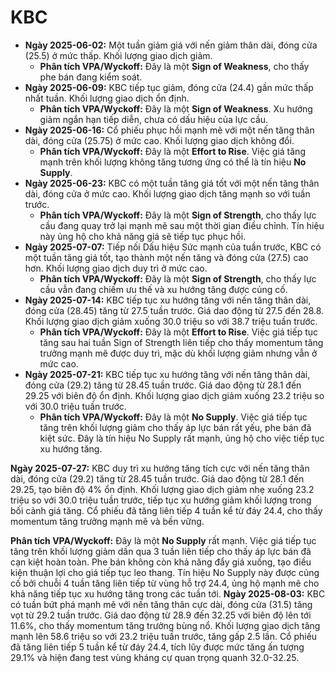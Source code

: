 # KBC

- **Ngày 2025-06-02:** Một tuần giảm giá với nến giảm thân dài, đóng cửa (25.5) ở mức thấp. Khối lượng giao dịch giảm.
    - **Phân tích VPA/Wyckoff:** Đây là một **Sign of Weakness**, cho thấy phe bán đang kiểm soát.
- **Ngày 2025-06-09:** KBC tiếp tục giảm, đóng cửa (24.4) gần mức thấp nhất tuần. Khối lượng giao dịch ổn định.
    - **Phân tích VPA/Wyckoff:** Đây là một **Sign of Weakness**. Xu hướng giảm ngắn hạn tiếp diễn, chưa có dấu hiệu của lực cầu.
- **Ngày 2025-06-16:** Cổ phiếu phục hồi mạnh mẽ với một nến tăng thân dài, đóng cửa (25.75) ở mức cao. Khối lượng giao dịch không đổi.
    - **Phân tích VPA/Wyckoff:** Đây là một **Effort to Rise**. Việc giá tăng mạnh trên khối lượng không tăng tương ứng có thể là tín hiệu **No Supply**.
- **Ngày 2025-06-23:** KBC có một tuần tăng giá tốt với một nến tăng thân dài, đóng cửa ở mức cao. Khối lượng giao dịch tăng mạnh so với tuần trước.
    - **Phân tích VPA/Wyckoff:** Đây là một **Sign of Strength**, cho thấy lực cầu đang quay trở lại mạnh mẽ sau một thời gian điều chỉnh. Tín hiệu này ủng hộ cho khả năng giá sẽ tiếp tục phục hồi.
- **Ngày 2025-07-07:** Tiếp nối Dấu hiệu Sức mạnh của tuần trước, KBC có một tuần tăng giá tốt, tạo thành một nến tăng và đóng cửa (27.5) cao hơn. Khối lượng giao dịch duy trì ở mức cao.
    - **Phân tích VPA/Wyckoff:** Đây là một **Sign of Strength**, cho thấy lực cầu vẫn đang chiếm ưu thế và xu hướng tăng được củng cố.
- **Ngày 2025-07-14:** KBC tiếp tục xu hướng tăng với nến tăng thân dài, đóng cửa (28.45) tăng từ 27.5 tuần trước. Giá dao động từ 27.5 đến 28.8. Khối lượng giao dịch giảm xuống 30.0 triệu so với 38.7 triệu tuần trước.
    - **Phân tích VPA/Wyckoff:** Đây là một **Effort to Rise**. Việc giá tiếp tục tăng sau hai tuần Sign of Strength liên tiếp cho thấy momentum tăng trưởng mạnh mẽ được duy trì, mặc dù khối lượng giảm nhưng vẫn ở mức cao.
- **Ngày 2025-07-21:** KBC tiếp tục xu hướng tăng với nến tăng thân dài, đóng cửa (29.2) tăng từ 28.45 tuần trước. Giá dao động từ 28.1 đến 29.25 với biên độ ổn định. Khối lượng giao dịch giảm xuống 23.2 triệu so với 30.0 triệu tuần trước.
    - **Phân tích VPA/Wyckoff:** Đây là một **No Supply**. Việc giá tiếp tục tăng trên khối lượng giảm cho thấy áp lực bán rất yếu, phe bán đã kiệt sức. Đây là tín hiệu No Supply rất mạnh, ủng hộ cho việc tiếp tục xu hướng tăng.


**Ngày 2025-07-27:** KBC duy trì xu hướng tăng tích cực với nến tăng thân dài, đóng cửa (29.2) tăng từ 28.45 tuần trước. Giá dao động từ 28.1 đến 29.25, tạo biên độ 4% ổn định. Khối lượng giao dịch giảm nhẹ xuống 23.2 triệu so với 30.0 triệu tuần trước, tiếp tục xu hướng giảm khối lượng trong bối cảnh giá tăng. Cổ phiếu đã tăng liên tiếp 4 tuần kể từ đáy 24.4, cho thấy momentum tăng trưởng mạnh mẽ và bền vững.

**Phân tích VPA/Wyckoff:** Đây là một **No Supply** rất mạnh. Việc giá tiếp tục tăng trên khối lượng giảm dần qua 3 tuần liên tiếp cho thấy áp lực bán đã cạn kiệt hoàn toàn. Phe bán không còn khả năng đẩy giá xuống, tạo điều kiện thuận lợi cho giá tiếp tục leo thang. Tín hiệu No Supply này được củng cố bởi chuỗi 4 tuần tăng liên tiếp từ vùng hỗ trợ 24.4, ủng hộ mạnh mẽ cho khả năng tiếp tục xu hướng tăng trong các tuần tới.
**Ngày 2025-08-03:** KBC có tuần bứt phá mạnh mẽ với nến tăng thân cực dài, đóng cửa (31.5) tăng vọt từ 29.2 tuần trước. Giá dao động từ 28.9 đến 32.25 với biên độ lên tới 11.6%, cho thấy momentum tăng trưởng bùng nổ. Khối lượng giao dịch tăng mạnh lên 58.6 triệu so với 23.2 triệu tuần trước, tăng gấp 2.5 lần. Cổ phiếu đã tăng liên tiếp 5 tuần kể từ đáy 24.4, tích lũy được mức tăng ấn tượng 29.1% và hiện đang test vùng kháng cự quan trọng quanh 32.0-32.25.
